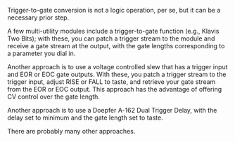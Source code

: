 Trigger-to-gate conversion is not a logic operation, per se, but it can be a necessary prior step.

A few multi-utility modules include a trigger-to-gate function (e.g., Klavis Two Bits); with these, you can patch a trigger stream to the module and receive a gate stream at the output, with the gate lengths corresponding to a parameter you dial in.

Another approach is to use a voltage controlled slew that has a trigger input and EOR or EOC gate outputs. With these, you patch a trigger stream to the trigger input, adjust RISE or FALL to taste, and retrieve your gate stream from the EOR or EOC output. This approach has the advantage of offering CV control over the gate length.

Another approach is to use a Doepfer A-162 Dual Trigger Delay, with the delay set to minimum and the gate length set to taste.

There are probably many other approaches.

